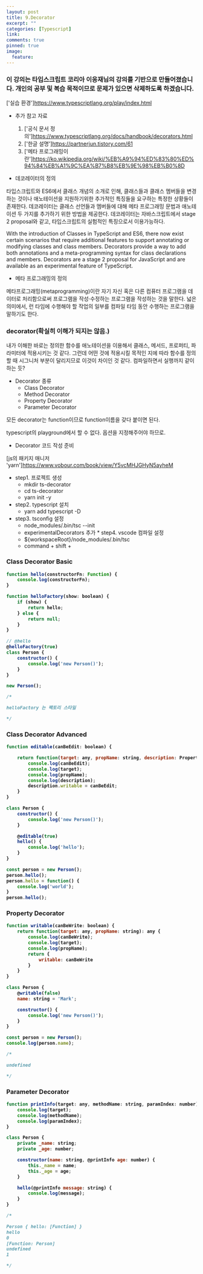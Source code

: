 ```yaml
---
layout: post
title: 9.Decorator
excerpt: ""
categories: [Typescript]
link:
comments: true
pinned: true
image:
  feature: 
---
```


### 이 강의는 타입스크립트 코리아 이웅재님의 강의를 기반으로 만들어졌습니다. 개인의 공부 및 복습 목적이므로 문제가 있으면 삭제하도록 하겠습니다.

['실습 환경']<https://www.typescriptlang.org/play/index.html>


* 추가 참고 자료
    1. ['공식 문서 정의']<https://www.typescriptlang.org/docs/handbook/decorators.html>
    2. ['한글 설명']<https://partnerjun.tistory.com/61>
    3. ['메타 프로그래밍이란']<https://ko.wikipedia.org/wiki/%EB%A9%94%ED%83%80%ED%94%84%EB%A1%9C%EA%B7%B8%EB%9E%98%EB%B0%8D>

* 데코레이터의 정의

타입스크립트와 ES6에서 클래스 개념의 소개로 인해, 클래스들과 클래스 멤버들을 변경하는 것이나 애노테이션을 지원하기위한 추가적인 특징들을 요구하는 특정한 상황들이 존재한다. 데코레이터는 클래스 선언들과 멤버들에 대해 메타 프로그래밍 문법과 애노테이션 두 가지를 추가하기 위한 방법을 제공한다. 데코레이터는 자바스크립트에서 stage 2 proposal와 같고, 타입스크립트의 실험적인 특징으로서 이용가능하다.

With the introduction of Classes in TypeScript and ES6, there now exist certain scenarios that require additional features to support annotating or modifying classes and class members. Decorators provide a way to add both annotations and a meta-programming syntax for class declarations and members. Decorators are a stage 2 proposal for JavaScript and are available as an experimental feature of TypeScript.

* 메타 프로그래밍의 정의

메타프로그래밍(metaprogramming)이란 자기 자신 혹은 다른 컴퓨터 프로그램을 데이터로 처리함으로써 프로그램을 작성·수정하는 프로그램을 작성하는 것을 말한다. 넓은 의미에서, 런 타임에 수행해야 할 작업의 일부를 컴파일 타임 동안 수행하는 프로그램을 말하기도 한다.


### decorator(확실히 이해가 되지는 않음.)

내가 이해한 바로는 정의한 함수를 애노테이션을 이용해서 클래스, 메서드, 프로퍼티, 파라미터에 적용시키는 것 같다. 그런데 어떤 것에 적용시킬 목적인 지에 따라 함수를 정의할 때 시그니처 부분이 달리지므로 이것이 차이인 것 같다. 컴파일하면서 실행까지 같이 하는 듯?


* Decorator 종류
    * Class Decorator
    * Method Decorator
    * Property Decorator
    * Parameter Decorator

모든 decorator는 function이므로 function이름을 갖다 붙이면 된다.

typescript의 playground에서 할 수 없다. 옵션을 지정해주어야 하므로.

* Decorator 코드 작성 준비

[js의 패키지 매니저 'yarn']<https://www.vobour.com/book/view/Y5vcMHJGHyN5ayheM>

* step1. 프로젝트 생성
    * mkdir ts-decorator
    * cd ts-decorator
    * yarn init -y
* step2. typescript 설치
    * yarn add typescript -D
* step3. tsconfig 설정
    * node_modules/.bin/tsc --init
    * experimentalDecorators 추가
      ​* step4. vscode 컴파일 설정
    * ${workspaceRoot}/node_modules/.bin/tsc
    * command + shift + <B>

### Class Decorator Basic

~~~javascript
function hello(constructorFn: Function) {
    console.log(constructorFn);
}

function helloFactory(show: boolean) {
    if (show) {
        return hello;
    } else {
        return null;
    }
}

// @hello
@helloFactory(true)
class Person {
    constructor() {
        console.log('new Person()');
    }
}

new Person();

/*

helloFactory 는 팩토리 스타일

*/
~~~

### Class Decorator Advanced

~~~javascript
function editable(canBeEdit: boolean) {

    return function(target: any, propName: string, description: PropertyDescriptor) {
        console.log(canBeEdit);
        console.log(target);
        console.log(propName);
        console.log(description);
        description.writable = canBeEdit;
    }
}

class Person {
    constructor() {
        console.log('new Person()');
    }

    @editable(true)
    hello() {
        console.log('hello');
    }
}

const person = new Person();
person.hello();
person.hello = function() {
    console.log('world');
}
person.hello();
~~~

### Property Decorator

~~~javascript
function writable(canBeWrite: boolean) {
    return function(target: any, propName: string): any {
        console.log(canBeWrite);
        console.log(target);
        console.log(propName);
        return {
            writable: canBeWrite
        }
    }
}

class Person {
    @writable(false)
    name: string = 'Mark';

    constructor() {
        console.log('new Person()');
    }
}

const person = new Person();
console.log(person.name);

/*

undefined

*/
~~~

### Parameter Decorator

~~~javascript
function printInfo(target: any, methodName: string, paramIndex: number) {
    console.log(target);
    console.log(methodName);
    console.log(paramIndex);
}

class Person {
    private _name: string;
    private _age: number;

    constructor(name: string, @printInfo age: number) {
        this._name = name;
        this._age = age;
    }

    hello(@printInfo message: string) {
        console.log(message);
    }
}

/*

Person { hello: [Function] }
hello
0
[Function: Person]
undefined
1

*/
~~~
